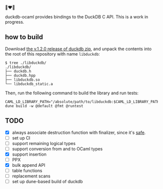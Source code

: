 🦆❤️🐫

duckdb-ocaml provides bindings to the DuckDB C API. This is a work in progress.

## how to build

Download [the v.1.2.0 release of duckdb zip](https://duckdb.org/docs/installation/index?version=stable&environment=cplusplus&platform=linux&download_method=direct&architecture=x86_64),
and unpack the contents into the root of this repository with name `libduckdb`:

```
$ tree ./libduckdb/
./libduckdb/
├── duckdb.h
├── duckdb.hpp
├── libduckdb.so
└── libduckdb_static.a
```

Then, run the following command to build the library and run tests:

```
CAML_LD_LIBRARY_PATH="/absolute/path/to/libduckdb:$CAML_LD_LIBRARY_PATH" dune build -w @default @fmt @runtest
```

## TODO

- [x] always associate destruction function with finalizer, since it's [safe](https://github.com/duckdb/duckdb/blob/0959644c1d57409e78d2fae0262f792921a54c55/src/main/capi/prepared-c.cpp#L390).
- [ ] set up CI
- [ ] support remaining logical types
- [ ] support conversion from and to OCaml types
- [x] support insertion
- [ ] PPX
- [x] bulk append API
- [ ] table functions
- [ ] replacement scans
- [ ] set up dune-based build of duckdb
